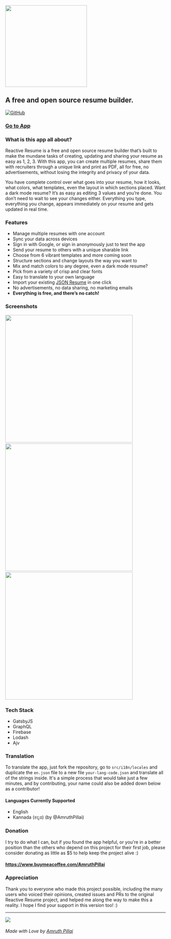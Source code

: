<img src="https://rxresu.me/images/logo.png" width="256px" />

## A free and open source resume builder.

[![GitHub](https://img.shields.io/github/license/AmruthPillai/Reactive-Resume)](https://github.com/AmruthPillai/Reactive-Resume/blob/develop/LICENSE)

### [Go to App](https://rxresu.me/)

### What is this app all about?

Reactive Resume is a free and open source resume builder that’s built to make the mundane tasks of creating, updating and sharing your resume as easy as 1, 2, 3. With this app, you can create multiple resumes, share them with recruiters through a unique link and print as PDF, all for free, no advertisements, without losing the integrity and privacy of your data.

You have complete control over what goes into your resume, how it looks, what colors, what templates, even the layout in which sections placed. Want a dark mode resume? It’s as easy as editing 3 values and you’re done. You don’t need to wait to see your changes either. Everything you type, everything you change, appears immediately on your resume and gets updated in real time.

### Features

- Manage multiple resumes with one account
- Sync your data across devices
- Sign in with Google, or sign in anonymously just to test the app
- Send your resume to others with a unique sharable link
- Choose from 6 vibrant templates and more coming soon
- Structure sections and change layouts the way you want to
- Mix and match colors to any degree, even a dark mode resume?
- Pick from a variety of crisp and clear fonts
- Easy to translate to your own language
- Import your existing [JSON Resume](https://jsonresume.org/) in one click
- No advertisements, no data sharing, no marketing emails
- **Everything is free, and there’s no catch!**

### Screenshots

<img src="https://rxresu.me/images/screenshots/screen-1.png" width="400px" />
&nbsp;
<img src="https://rxresu.me/images/screenshots/screen-3.png" width="400px" />
&nbsp;
<img src="https://rxresu.me/images/screenshots/screen-5.png" width="400px" />

### Tech Stack

- GatsbyJS
- GraphQL
- Firebase
- Lodash
- Ajv

### Translation

To translate the app, just fork the repository, go to `src/i18n/locales` and duplicate the `en.json` file to a new file `your-lang-code.json` and translate all of the strings inside. It's a simple process that would take just a few minutes, and by contributing, your name could also be added down below as a contributor!

#### Languages Currently Supported

- English
- Kannada (ಕನ್ನಡ) (by @AmruthPillai)

### Donation

I try to do what I can, but if you found the app helpful, or you're in a better position than the others who depend on this project for their first job, please consider donating as little as $5 to help keep the project alive :)

#### https://www.buymeacoffee.com/AmruthPillai

### Appreciation

Thank you to everyone who made this project possible, including the many users who voiced their opinions, created issues and PRs to the original Reactive Resume project, and helped me along the way to make this a reality. I hope I find your support in this version too! :)

---

![](https://media.giphy.com/media/sp685iuIEGuys/source.gif)

###### Made with Love by [Amruth Pillai](https://amruthpillai.com/)